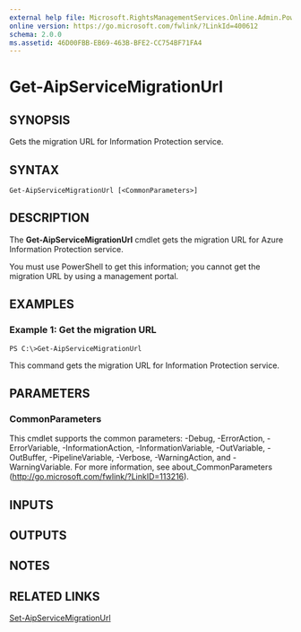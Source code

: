 ```yaml
---
external help file: Microsoft.RightsManagementServices.Online.Admin.PowerShell.dll-Help.xml
online version: https://go.microsoft.com/fwlink/?LinkId=400612
schema: 2.0.0
ms.assetid: 46D00FBB-EB69-463B-BFE2-CC754BF71FA4
---
```


# Get-AipServiceMigrationUrl

## SYNOPSIS
Gets the migration URL for Information Protection service.

## SYNTAX

```
Get-AipServiceMigrationUrl [<CommonParameters>]
```

## DESCRIPTION
The **Get-AipServiceMigrationUrl** cmdlet gets the migration URL for Azure Information Protection service.

You must use PowerShell to get this information; you cannot get the migration URL by using a management portal.

## EXAMPLES

### Example 1: Get the migration URL
```
PS C:\>Get-AipServiceMigrationUrl
```

This command gets the migration URL for Information Protection service.

## PARAMETERS

### CommonParameters
This cmdlet supports the common parameters: -Debug, -ErrorAction, -ErrorVariable, -InformationAction, -InformationVariable, -OutVariable, -OutBuffer, -PipelineVariable, -Verbose, -WarningAction, and -WarningVariable. For more information, see about_CommonParameters (http://go.microsoft.com/fwlink/?LinkID=113216).

## INPUTS

## OUTPUTS

## NOTES

## RELATED LINKS

[Set-AipServiceMigrationUrl](./Set-AipServiceMigrationUrl.md)



